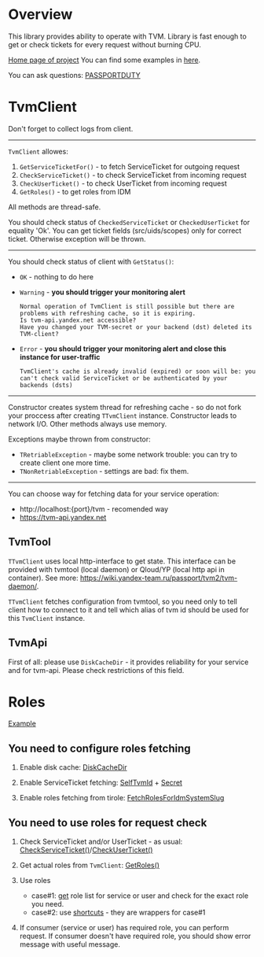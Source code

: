 Overview
===
This library provides ability to operate with TVM. Library is fast enough to get or check tickets for every request without burning CPU.

[Home page of project](https://wiki.yandex-team.ru/passport/tvm2/)
You can find some examples in [here](https://a.yandex-team.ru/arc/trunk/arcadia/library/cpp/tvmauth/client/examples).

You can ask questions: [PASSPORTDUTY](https://st.yandex-team.ru/createTicket?queue=PASSPORTDUTY&_form=77618)

TvmClient
===
Don't forget to collect logs from client.
___
`TvmClient` allowes:
1. `GetServiceTicketFor()` - to fetch ServiceTicket for outgoing request
2. `CheckServiceTicket()` - to check ServiceTicket from incoming request
3. `CheckUserTicket()` - to check UserTicket from incoming request
4. `GetRoles()` - to get roles from IDM

All methods are thread-safe.

You should check status of `CheckedServiceTicket` or `CheckedUserTicket` for equality 'Ok'. You can get ticket fields (src/uids/scopes) only for correct ticket. Otherwise exception will be thrown.
___
You should check status of client with `GetStatus()`:
* `OK` - nothing to do here
* `Warning` - **you should trigger your monitoring alert**

      Normal operation of TvmClient is still possible but there are problems with refreshing cache, so it is expiring.
      Is tvm-api.yandex.net accessible?
      Have you changed your TVM-secret or your backend (dst) deleted its TVM-client?

* `Error` - **you should trigger your monitoring alert and close this instance for user-traffic**

      TvmClient's cache is already invalid (expired) or soon will be: you can't check valid ServiceTicket or be authenticated by your backends (dsts)

___
Constructor creates system thread for refreshing cache - so do not fork your proccess after creating `TTvmClient` instance. Constructor leads to network I/O. Other methods always use memory.

Exceptions maybe thrown from constructor:
* `TRetriableException` - maybe some network trouble: you can try to create client one more time.
* `TNonRetriableException` - settings are bad: fix them.
___
You can choose way for fetching data for your service operation:
* http://localhost:{port}/tvm - recomended way
* https://tvm-api.yandex.net

TvmTool
------------
`TTvmClient` uses local http-interface to get state. This interface can be provided with tvmtool (local daemon) or Qloud/YP (local http api in container).
See more: https://wiki.yandex-team.ru/passport/tvm2/tvm-daemon/.

`TTvmClient` fetches configuration from tvmtool, so you need only to tell client how to connect to it and tell which alias of tvm id should be used for this `TvmClient` instance.

TvmApi
------------
First of all: please use `DiskCacheDir` - it provides reliability for your service and for tvm-api.
Please check restrictions of this field.

Roles
===
[Example](https://a.yandex-team.ru/arc/trunk/arcadia/library/cpp/tvmauth/client/examples/create_with_tvmapi/create.cpp?rev=r8888584#L84)

You need to configure roles fetching
------------
1. Enable disk cache: [DiskCacheDir](https://a.yandex-team.ru/arc/trunk/arcadia/library/cpp/tvmauth/client/misc/api/settings.h?rev=r9001419#L54)

2. Enable ServiceTicket fetching:
     [SelfTvmId](https://a.yandex-team.ru/arc/trunk/arcadia/library/cpp/tvmauth/client/misc/api/settings.h?rev=r9001419#L57) + [Secret](https://a.yandex-team.ru/arc/trunk/arcadia/library/cpp/tvmauth/client/misc/api/settings.h?rev=r9001419#L60)
3. Enable roles fetching from tirole:
    [FetchRolesForIdmSystemSlug](https://a.yandex-team.ru/arc/trunk/arcadia/library/cpp/tvmauth/client/misc/api/settings.h?rev=r9001419#L78)

You need to use roles for request check
------------
1. Check ServiceTicket and/or UserTicket - as usual:
     [CheckServiceTicket()](https://a.yandex-team.ru/arc/trunk/arcadia/library/cpp/tvmauth/client/facade.h?rev=r7890770#L91)/[CheckUserTicket()](https://a.yandex-team.ru/arc/trunk/arcadia/library/cpp/tvmauth/client/facade.h?rev=r7890770#L99)

2. Get actual roles from `TvmClient`: [GetRoles()](https://a.yandex-team.ru/arc/trunk/arcadia/library/cpp/tvmauth/client/facade.h?rev=r7890770#L105)

3. Use roles
     - case#1: [get](https://a.yandex-team.ru/arc/trunk/arcadia/library/cpp/tvmauth/client/misc/roles/roles.h?rev=r7890770#L37-46) role list for service or user and check for the exact role you need.
     - case#2: use [shortcuts](https://a.yandex-team.ru/arc/trunk/arcadia/library/cpp/tvmauth/client/misc/roles/roles.h?rev=r7890770#L50) - they are wrappers for case#1

4. If consumer (service or user) has required role, you can perform request.
     If consumer doesn't have required role, you should show error message with useful message.
